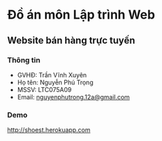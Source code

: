 # Đồ án môn Lập trình Web
 
## Website bán hàng trực tuyến

### Thông tin
- GVHĐ: Trần Vĩnh Xuyên
- Họ tên: Nguyễn Phú Trọng
- MSSV: LTC075A09
- Email: nguyenphutrong.12a@gmail.com

### Demo

http://shoest.herokuapp.com
